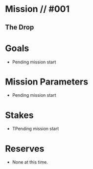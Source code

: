 # Mission // #001
## The Drop
# Goals
- Pending mission start

# Mission Parameters
- Pending mission start

# Stakes
- TPending mission start

# Reserves
- None at this time.
